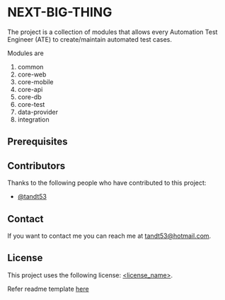 # NEXT-BIG-THING 
The project is a collection of modules that allows every Automation Test Engineer (ATE) to create/maintain automated test cases.

Modules are
1. common
2. core-web
3. core-mobile
4. core-api
5. core-db
6. core-test
7. data-provider
8. integration

## Prerequisites


## Contributors

Thanks to the following people who have contributed to this project:

* [@tandt53](https://github.com/tandt53) 

## Contact

If you want to contact me you can reach me at <tandt53@hotmail.com>.

## License
<!--- If you're not sure which open license to use see https://choosealicense.com/--->

This project uses the following license: [<license_name>](<link>).


Refer readme template [here](https://github.com/scottydocs/README-template.md)
